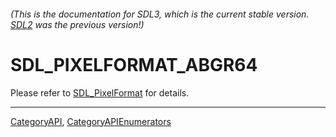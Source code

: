 ###### (This is the documentation for SDL3, which is the current stable version. [SDL2](https://wiki.libsdl.org/SDL2/) was the previous version!)
# SDL_PIXELFORMAT_ABGR64

Please refer to [SDL_PixelFormat](SDL_PixelFormat) for details.

----
[CategoryAPI](CategoryAPI), [CategoryAPIEnumerators](CategoryAPIEnumerators)

